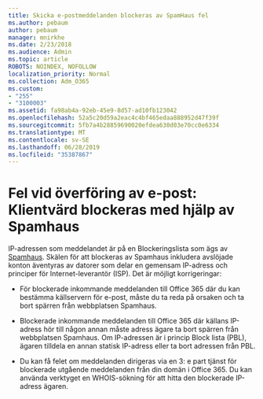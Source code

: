 ```yaml
---
title: Skicka e-postmeddelanden blockeras av SpamHaus fel
ms.author: pebaum
author: pebaum
manager: mnirkhe
ms.date: 2/23/2018
ms.audience: Admin
ms.topic: article
ROBOTS: NOINDEX, NOFOLLOW
localization_priority: Normal
ms.collection: Adm_O365
ms.custom:
- "255"
- "3100003"
ms.assetid: fa98ab4a-92eb-45e9-8d57-ad10fb123042
ms.openlocfilehash: 52a5c20d59a2eac4c4bf465edaa888952d47f39f
ms.sourcegitcommit: 5fb7a4b28859690020efdea630d03e70cc0e6334
ms.translationtype: MT
ms.contentlocale: sv-SE
ms.lasthandoff: 06/28/2019
ms.locfileid: "35387867"
---
```

# <a name="error-sending-email-client-host-blocked-using-spamhaus"></a>Fel vid överföring av e-post: Klientvärd blockeras med hjälp av Spamhaus

IP-adressen som meddelandet är på en Blockeringslista som ägs av [Spamhaus](https://go.microsoft.com/fwlink/p/?linkid=123245). Skälen för att blockeras av Spamhaus inkludera avslöjade konton äventyras av datorer som delar en gemensam IP-adress och principer för Internet-leverantör (ISP). Det är möjligt korrigeringar:
  
- För blockerade inkommande meddelanden till Office 365 där du kan bestämma källservern för e-post, måste du ta reda på orsaken och ta bort spärren från webbplatsen Spamhaus.

- Blockerade inkommande meddelanden till Office 365 där källans IP-adress hör till någon annan måste adress ägare ta bort spärren från webbplatsen Spamhaus. Om IP-adressen är i princip Block lista (PBL), ägaren tilldela en annan statisk IP-adress eller ta bort adressen från PBL.

- Du kan få felet om meddelanden dirigeras via en 3: e part tjänst för blockerade utgående meddelanden från din domän i Office 365. Du kan använda verktyget en WHOIS-sökning för att hitta den blockerade IP-adress ägaren.
